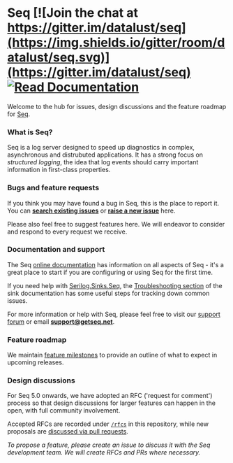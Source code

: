 # Seq [![Join the chat at https://gitter.im/datalust/seq](https://img.shields.io/gitter/room/datalust/seq.svg)](https://gitter.im/datalust/seq) [![Read Documentation](https://img.shields.io/badge/docs-online-blue.svg)](https://docs.getseq.net)

Welcome to the hub for issues, design discussions and the feature roadmap for [Seq](https://getseq.net).

### What is Seq?

Seq is a log server designed to speed up diagnostics in complex, asynchronous and distrubuted applications. It has a strong focus on _structured logging_, the idea that log events should carry important information in first-class properties.

### Bugs and feature requests

If you think you may have found a bug in Seq, this is the place to report it. You can **[search existing issues](https://github.com/datalust/seq-tickets/issues)** or **[raise a new issue](https://github.com/datalust/seq-tickets/issues/new)** here.

Please also feel free to suggest features here. We will endeavor to consider and respond to every request we receive.

### Documentation and support

The Seq [online documentation](http://docs.getseq.net) has information on all aspects of Seq - it's a great place to start if you are configuring or using Seq for the first time.

If you need help with [Serilog.Sinks.Seq](https://github.com/serilog/serilog-sinks-seq), the [Troubleshooting section](https://github.com/serilog/serilog-sinks-seq#troubleshooting) of the sink documentation has some useful steps for tracking down common issues.

For more information or help with Seq, please feel free to visit our [support forum](https://docs.getseq.net/discuss) or email **support@getseq.net**.

### Feature roadmap

We maintain [feature milestones](https://github.com/datalust/seq-tickets/milestones?direction=asc&sort=due_date&state=open) to provide an outline of what to expect in upcoming releases.

### Design discussions

For Seq 5.0 onwards, we have adopted an RFC ('request for comment') process so that design discussions for larger features can happen in the open, with full community involvement.

Accepted RFCs are recorded under [`/rfcs`](https://github.com/datalust/seq-tickets/tree/master/rfcs) in this repository, while new proposals are [discussed via pull requests](https://github.com/datalust/seq-tickets/pulls).

_To propose a feature, please create an issue to discuss it with the Seq development team. We will create RFCs and PRs where necessary._
